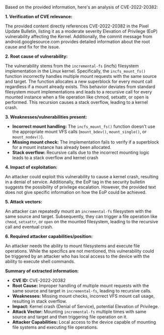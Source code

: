 Based on the provided information, here's an analysis of CVE-2022-20382:

**1. Verification of CVE relevance:**

The provided content directly references CVE-2022-20382 in the Pixel Update Bulletin, listing it as a moderate severity Elevation of Privilege (EoP) vulnerability affecting the Kernel. Additionally, the commit message from android.googlesource.com provides detailed information about the root cause and fix for the issue.

**2. Root cause of vulnerability:**

The vulnerability stems from the `incremental-fs` (incfs) filesystem implementation in the Linux kernel. Specifically, the `incfs_mount_fs()` function incorrectly handles multiple mount requests with the same source and target. The function allocates a new superblock for every mount call regardless if a mount already exists. This behavior deviates from standard filesystem mount implementations and leads to a recursive call for every mounted instance when a file operation like chmod, setxattr, or open is performed. This recursion causes a stack overflow, leading to a kernel crash.

**3. Weaknesses/vulnerabilities present:**

*   **Incorrect mount handling:** The `incfs_mount_fs()` function doesn't use the appropriate mount VFS calls (`mount_bdev()`, `mount_single()`, or `mount_nodev()`).
*   **Missing mount check:** The implementation fails to verify if a superblock for a mount instance has already been allocated.
*   **Stack overflow:** Recursive calls due to the incorrect mounting logic leads to a stack overflow and kernel crash

**4. Impact of exploitation:**

An attacker could exploit this vulnerability to cause a kernel crash, resulting in a denial of service. Additionally, the EoP tag in the security bulletin suggests the possibility of privilege escalation. However, the provided text does not give specific information on how the EoP could be achieved.

**5. Attack vectors:**

An attacker can repeatedly mount an `incremental-fs` filesystem with the same source and target. Subsequently, they can trigger a file operation like `chmod`, `setxattr`, or `open` on the mounted filesystem, leading to the recursive call and eventual crash.

**6. Required attacker capabilities/position:**

An attacker needs the ability to mount filesystems and execute file operations. While the specifics are not mentioned, this vulnerability could be triggered by an attacker who has local access to the device with the ability to execute shell commands.

**Summary of extracted information:**
*   **CVE ID:** CVE-2022-20382
*   **Root Cause:** Improper handling of multiple mount requests with the same source and target in `incremental-fs`, leading to recursive calls.
*   **Weaknesses:** Missing mount checks, incorrect VFS mount call usage, resulting in stack overflow.
*   **Impact:** Kernel crash (Denial of Service), potential Elevation of Privilege.
*   **Attack Vector:** Mounting `incremental-fs` multiple times with same source and target and then triggering file operation on it.
*   **Attacker Capabilities:** Local access to the device capable of mounting file systems and executing file operations.